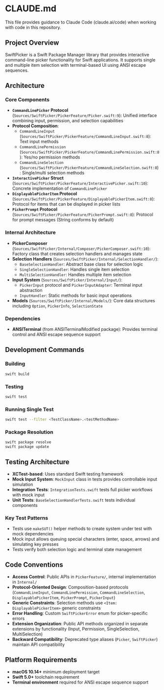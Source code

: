 # CLAUDE.md

This file provides guidance to Claude Code (claude.ai/code) when working with code in this repository.

## Project Overview

SwiftPicker is a Swift Package Manager library that provides interactive command-line picker functionality for Swift applications. It supports single and multiple item selection with terminal-based UI using ANSI escape sequences.

## Architecture

### Core Components

- **`CommandLinePicker` Protocol** (`Sources/SwiftPicker/PickerFeature/Picker.swift:9`): Unified interface combining input, permission, and selection capabilities
- **Protocol Composition**:
  - `CommandLineInput` (`Sources/SwiftPicker/PickerFeature/CommandLineInput.swift:8`): Text input methods
  - `CommandLinePermission` (`Sources/SwiftPicker/PickerFeature/CommandLinePermission.swift:8`): Yes/no permission methods  
  - `CommandLineSelection` (`Sources/SwiftPicker/PickerFeature/CommandLineSelection.swift:8`): Single/multi selection methods
- **`InteractivePicker` Struct** (`Sources/SwiftPicker/PickerFeature/InteractivePicker.swift:10`): Concrete implementation of `CommandLinePicker`
- **`DisplayablePickerItem` Protocol** (`Sources/SwiftPicker/PickerFeature/DisplayablePickerItem.swift:8`): Protocol for items that can be displayed in picker lists
- **`PickerPrompt` Protocol** (`Sources/SwiftPicker/PickerFeature/PickerPrompt.swift:8`): Protocol for prompt messages (String conforms by default)

### Internal Architecture

- **PickerComposer** (`Sources/SwiftPicker/Internal/Composer/PickerComposer.swift:10`): Factory class that creates selection handlers and manages state
- **Selection Handlers** (`Sources/SwiftPicker/Internal/SelectionHandler/`): 
  - `BaseSelectionHandler`: Abstract base class for selection logic
  - `SingleSelectionHandler`: Handles single item selection
  - `MultiSelectionHandler`: Handles multiple item selection
- **Input System** (`Sources/SwiftPicker/Internal/Input/`):
  - `PickerInput` protocol and `PickerInputAdapter`: Terminal input abstraction
  - `InputHandler`: Static methods for basic input operations
- **Models** (`Sources/SwiftPicker/Internal/Models/`): Core data structures including `Option`, `PickerInfo`, `SelectionState`

### Dependencies

- **ANSITerminal** (from ANSITerminalModified package): Provides terminal control and ANSI escape sequence support

## Development Commands

### Building
```bash
swift build
```

### Testing
```bash
swift test
```

### Running Single Test
```bash
swift test --filter <TestClassName>.<testMethodName>
```

### Package Resolution
```bash
swift package resolve
swift package update
```

## Testing Architecture

- **XCTest-based**: Uses standard Swift testing framework
- **Mock Input System**: `MockInput` class in tests provides controllable input simulation
- **Integration Tests**: `IntegrationTests.swift` tests full picker workflows with mock input
- **Unit Tests**: `BaseSelectionHandlerTests.swift` tests individual components

### Key Test Patterns
- Tests use `makeSUT()` helper methods to create system under test with mock dependencies
- Mock input allows queuing special characters (enter, space, arrows) and simulating key presses
- Tests verify both selection logic and terminal state management

## Code Conventions

- **Access Control**: Public APIs in `PickerFeature/`, internal implementation in `Internal/`
- **Protocol-Oriented Design**: Composition-based protocols (`CommandLineInput`, `CommandLinePermission`, `CommandLineSelection`, `DisplayablePickerItem`, `PickerPrompt`, `PickerInput`)
- **Generic Constraints**: Selection methods use `<Item: DisplayablePickerItem>` generic constraints
- **Error Handling**: Custom `SwiftPickerError` enum for picker-specific errors
- **Extension Organization**: Public API methods organized in separate extensions by functionality (Input, Permission, SingleSelection, MultiSelection)
- **Backward Compatibility**: Deprecated type aliases (`Picker`, `SwiftPicker`) maintain API compatibility

## Platform Requirements

- **macOS 10.14+** minimum deployment target
- **Swift 5.0+** toolchain requirement
- **Terminal environment** required for ANSI escape sequence support